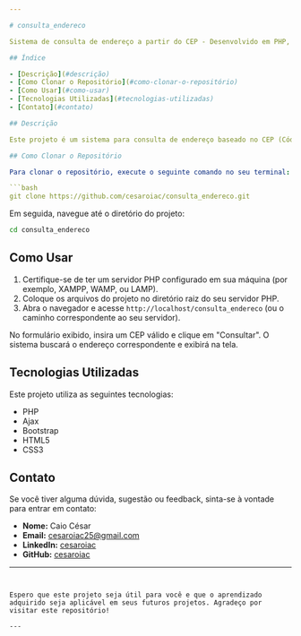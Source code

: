 ```yaml
---

# consulta_endereco

Sistema de consulta de endereço a partir do CEP - Desenvolvido em PHP, Ajax e Bootstrap a fim de testar meus conhecimentos em Ajax.

## Índice

- [Descrição](#descrição)
- [Como Clonar o Repositório](#como-clonar-o-repositório)
- [Como Usar](#como-usar)
- [Tecnologias Utilizadas](#tecnologias-utilizadas)
- [Contato](#contato)

## Descrição

Este projeto é um sistema para consulta de endereço baseado no CEP (Código de Endereçamento Postal). Foi desenvolvido utilizando PHP, Ajax e Bootstrap com o objetivo de testar e aprimorar meus conhecimentos em Ajax. O sistema permite ao usuário inserir um CEP e obter o endereço correspondente de forma dinâmica e rápida.

## Como Clonar o Repositório

Para clonar o repositório, execute o seguinte comando no seu terminal:

```bash
git clone https://github.com/cesaroiac/consulta_endereco.git
```

Em seguida, navegue até o diretório do projeto:

```bash
cd consulta_endereco
```

## Como Usar

1. Certifique-se de ter um servidor PHP configurado em sua máquina (por exemplo, XAMPP, WAMP, ou LAMP).
2. Coloque os arquivos do projeto no diretório raiz do seu servidor PHP.
3. Abra o navegador e acesse `http://localhost/consulta_endereco` (ou o caminho correspondente ao seu servidor).

No formulário exibido, insira um CEP válido e clique em "Consultar". O sistema buscará o endereço correspondente e exibirá na tela.

## Tecnologias Utilizadas

Este projeto utiliza as seguintes tecnologias:

- PHP
- Ajax
- Bootstrap
- HTML5
- CSS3

## Contato

Se você tiver alguma dúvida, sugestão ou feedback, sinta-se à vontade para entrar em contato:

- **Nome:** Caio César
- **Email:** cesaroiac25@gmail.com
- **LinkedIn:** [cesaroiac](https://www.linkedin.com/in/cesaroiac/)
- **GitHub:** [cesaroiac](https://github.com/cesaroiac)

---
```


Espero que este projeto seja útil para você e que o aprendizado adquirido seja aplicável em seus futuros projetos. Agradeço por visitar este repositório!

---
